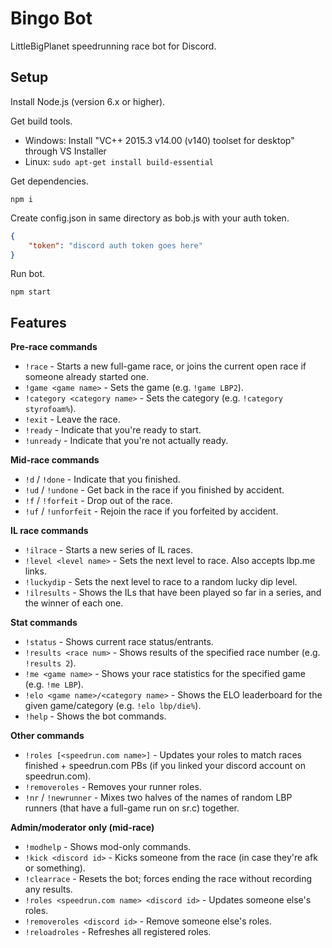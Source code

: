 # Bingo Bot

LittleBigPlanet speedrunning race bot for Discord.

## Setup

Install Node.js (version 6.x or higher).

Get build tools.
* Windows: Install "VC++ 2015.3 v14.00 (v140) toolset for desktop" through VS Installer
* Linux: `sudo apt-get install build-essential`

Get dependencies.

```
npm i
```

Create config.json in same directory as bob.js with your auth token.

```json
{
    "token": "discord auth token goes here"
}
```

Run bot.

```
npm start
```

## Features

**Pre-race commands**
* `!race` - Starts a new full-game race, or joins the current open race if someone already started one.
* `!game <game name>` - Sets the game (e.g. `!game LBP2`).
* `!category <category name>` - Sets the category (e.g. `!category styrofoam%`).
* `!exit` - Leave the race.
* `!ready` - Indicate that you're ready to start.
* `!unready` - Indicate that you're not actually ready.

**Mid-race commands**
* `!d` / `!done` - Indicate that you finished.
* `!ud` / `!undone` - Get back in the race if you finished by accident.
* `!f` / `!forfeit` - Drop out of the race.
* `!uf` / `!unforfeit` - Rejoin the race if you forfeited by accident.

**IL race commands**
* `!ilrace` - Starts a new series of IL races.
* `!level <level name>` - Sets the next level to race. Also accepts lbp.me links.
* `!luckydip` - Sets the next level to race to a random lucky dip level.
* `!ilresults` - Shows the ILs that have been played so far in a series, and the winner of each one.

**Stat commands**
* `!status` - Shows current race status/entrants.
* `!results <race num>` - Shows results of the specified race number (e.g. `!results 2`).
* `!me <game name>` - Shows your race statistics for the specified game (e.g. `!me LBP`).
* `!elo <game name>/<category name>` - Shows the ELO leaderboard for the given game/category (e.g. `!elo lbp/die%`).
* `!help` - Shows the bot commands.

**Other commands**
* `!roles [<speedrun.com name>]` - Updates your roles to match races finished + speedrun.com PBs (if you linked your discord account on speedrun.com).
* `!removeroles` - Removes your runner roles.
* `!nr` / `!newrunner` - Mixes two halves of the names of random LBP runners (that have a full-game run on sr.c) together.

**Admin/moderator only (mid-race)**
* `!modhelp` - Shows mod-only commands.
* `!kick <discord id>` - Kicks someone from the race (in case they're afk or something).
* `!clearrace` - Resets the bot; forces ending the race without recording any results.
* `!roles <speedrun.com name> <discord id>` - Updates someone else's roles.
* `!removeroles <discord id>` - Remove someone else's roles.
* `!reloadroles` - Refreshes all registered roles.
